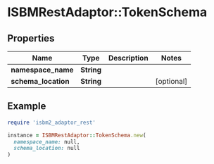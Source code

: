 # ISBMRestAdaptor::TokenSchema

## Properties

| Name | Type | Description | Notes |
| ---- | ---- | ----------- | ----- |
| **namespace_name** | **String** |  |  |
| **schema_location** | **String** |  | [optional] |

## Example

```ruby
require 'isbm2_adaptor_rest'

instance = ISBMRestAdaptor::TokenSchema.new(
  namespace_name: null,
  schema_location: null
)
```

